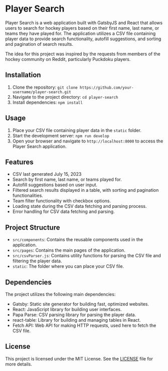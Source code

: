 # Player Search

Player Search is a web application built with GatsbyJS and React that allows users to search for hockey players based on their first name, last name, or teams they have played for. The application utilizes a CSV file containing player data to provide search functionality, autofill suggestions, and sorting and pagination of search results.

The idea for this project was inspired by the requests from members of the hockey community on Reddit, particularly Puckdoku players.

## Installation

1. Clone the repository: `git clone https://github.com/your-username/player-search.git`
2. Navigate to the project directory: `cd player-search`
3. Install dependencies: `npm install`

## Usage

1. Place your CSV file containing player data in the `static` folder.
2. Start the development server: `npm run develop`
3. Open your browser and navigate to `http://localhost:8000` to access the Player Search application.

## Features

- CSV last generated July 15, 2023
- Search by first name, last name, or teams played for.
- Autofill suggestions based on user input.
- Filtered search results displayed in a table, with sorting and pagination functionalities.
- Team filter functionality with checkbox options.
- Loading state during the CSV data fetching and parsing process.
- Error handling for CSV data fetching and parsing.

## Project Structure

- `src/components`: Contains the reusable components used in the application.
- `src/pages`: Contains the main pages of the application.
- `src/csvParser.js`: Contains utility functions for parsing the CSV file and filtering the player data.
- `static`: The folder where you can place your CSV file.

## Dependencies

The project utilizes the following main dependencies:

- Gatsby: Static site generator for building fast, optimized websites.
- React: JavaScript library for building user interfaces.
- Papa Parse: CSV parsing library for parsing the player data.
- react-table: Library for building and managing tables in React.
- Fetch API: Web API for making HTTP requests, used here to fetch the CSV file.

## License

This project is licensed under the MIT License. See the [LICENSE](./LICENSE) file for more details.
